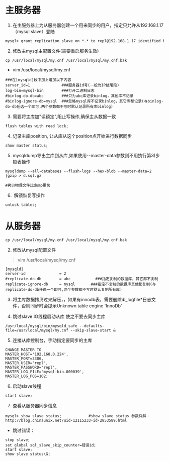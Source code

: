 # 主服务器
1. 在主服务器上为从服务器创建一个用来同步的用户，指定只允许从192.168.1.17（mysql slave）登陆
```
mysql> grant replication slave on *.* to repl@192.168.1.17 identified by 'repl';
```

2. 修改主mysql主配置文件(需要重启服务生效)
```
cp /usr/local/mysql/my.cnf /usr/local/mysql/my.cnf.bak
```
* vim /usr/local/mysql/my.cnf
```
###在[mysqld]段中加上增加以下内容
server_id=1              ###服务器id号(一般为IP结尾段)
log-bin=mysql-bin        ###打开二进制日志
#binlog-do-db=abc        ###只为abc库记录binlog，其他库不记录
#binlog-ignore-db=mysql  ###忽略mysql库不记录binlog，其它库都记录(与binlog-do-db任选一个即可,两个参数都不写时默认记录所有库binlog)
```
3. 需要将主库加"读锁定",阻止写操作,确保主从数据一致
```
flush tables with read lock; 
```

4. 记录主库position, 让从库从这个position点开始进行数据同步
```
show master status;
```

5. mysqldump导出主库到从库,如果使用--master-data参数则不用执行第3)步锁表操作
```
mysqldump --all-databases --flush-logs --hex-blob --master-data=2 |gzip > d.sql.gz

#拷贝物理文件比dump更快
```

6.  解锁恢复写操作
```
unlock tables;
```


# 从服务器 
```
cp /usr/local/mysql/my.cnf /usr/local/mysql/my.cnf.bak
```
2. 修改从mysql配置文件
>vim /usr/local/mysql/my.cnf
```
[mysqld]
server-id               = 2
#replicate-do-db        = abc           ###指定复制的数据库，其它都不复制
replicate-ignore-db     = mysql       ###指定不复制的数据库其他都复制(与replicate-do-db任选一个即可,两个参数都不写时默认复制所有库)
```

3. 将主库数据拷贝过来解压，，如果有innodb表，需要删除ib_logfile*日志文件，否则同步时会提示Unknown table engine 'InnoDb'

4. 跳过slave IO线程启动从库 使之不要去同步主库
```
/usr/local/mysql/bin/mysqld_safe --defaults-file=/usr/local/mysql/my.cnf --skip-slave-start &
```
5. 连接从库控制台，手动指定要同步的主库
```
CHANGE MASTER TO
MASTER_HOST='192.168.0.224',
MASTER_PORT=3306,
MASTER_USER='repl',
MASTER_PASSWORD='repl',
MASTER_LOG_FILE='mysql-bin.000039',
MASTER_LOG_POS=102;
```

6. 启动slave线程
```
start slave;
```

7. 查看从服务器同步信息
```
mysql> show slave status;            #show slave status 参数详解：http://blog.chinaunix.net/uid-12115233-id-2853589.html
```


* 跳过错误：
```
stop slave;
set global sql_slave_skip_counter=错误id;
start slave;
show slave status\G;
```





 